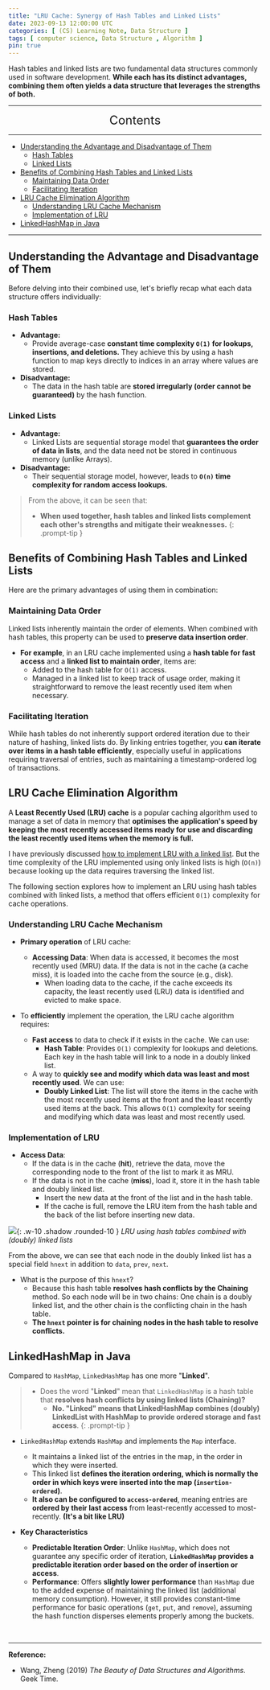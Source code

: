 ```yaml
---
title: "LRU Cache: Synergy of Hash Tables and Linked Lists"
date: 2023-09-13 12:00:00 UTC
categories: [ (CS) Learning Note, Data Structure ]
tags: [ computer science, Data Structure , Algorithm ]
pin: true
---
```


Hash tables and linked lists are two fundamental data structures commonly used in software development. **While each has its distinct advantages, combining them often yields a data structure that leverages the strengths of both.**

---
<center><font size='5'> Contents </font></center>

---

<!-- TOC -->
  * [Understanding the Advantage and Disadvantage of Them](#understanding-the-advantage-and-disadvantage-of-them)
    * [Hash Tables](#hash-tables)
    * [Linked Lists](#linked-lists)
  * [Benefits of Combining Hash Tables and Linked Lists](#benefits-of-combining-hash-tables-and-linked-lists)
    * [Maintaining Data Order](#maintaining-data-order)
    * [Facilitating Iteration](#facilitating-iteration)
  * [LRU Cache Elimination Algorithm](#lru-cache-elimination-algorithm)
    * [Understanding LRU Cache Mechanism](#understanding-lru-cache-mechanism)
    * [Implementation of LRU](#implementation-of-lru)
  * [LinkedHashMap in Java](#linkedhashmap-in-java)
<!-- TOC -->

---

## Understanding the Advantage and Disadvantage of Them

Before delving into their combined use, let's briefly recap what each data structure offers individually:

### Hash Tables

- **Advantage:**
  - Provide average-case **constant time complexity `O(1)` for lookups, insertions, and deletions.** They achieve this by using a hash function to map keys directly to indices in an array where values are stored.
- **Disadvantage:**
  - The data in the hash table are **stored irregularly (order cannot be guaranteed)** by the hash function.

### Linked Lists

- **Advantage:**
  - Linked Lists are sequential storage model that **guarantees the order of data in lists**, and the data need not be stored in continuous memory (unlike Arrays).
- **Disadvantage:**
  - Their sequential storage model, however, leads to **`O(n)` time complexity for random access lookups.**

> From the above, it can be seen that:
> - **When used together, hash tables and linked lists complement each other's strengths and mitigate their weaknesses.**
{: .prompt-tip }

## Benefits of Combining Hash Tables and Linked Lists

Here are the primary advantages of using them in combination:

### Maintaining Data Order

Linked lists inherently maintain the order of elements. When combined with hash tables, this property can be used to **preserve data insertion order**. 

- **For example**, in an LRU cache implemented using a **hash table for fast access** and a **linked list to maintain order**, items are:
  - Added to the hash table for `O(1)` access.
  - Managed in a linked list to keep track of usage order, making it straightforward to remove the least recently used item when necessary.

### Facilitating Iteration

While hash tables do not inherently support ordered iteration due to their nature of hashing, linked lists do. By linking entries together, you **can iterate over items in a hash table efficiently**, especially useful in applications requiring traversal of entries, such as maintaining a timestamp-ordered log of transactions.

## LRU Cache Elimination Algorithm

A **Least Recently Used (LRU) cache** is a popular caching algorithm used to manage a set of data in memory that **optimises the application's speed by keeping the most recently accessed items ready for use and discarding the least recently used items when the memory is full.** 

I have previously discussed [how to implement LRU with a linked list](/posts/Linked-List/#examples-of-the-advantages-of-linked-lists-implementing-lru-cache). But the time complexity of the LRU implemented using only linked lists is high (`O(n)`) because looking up the data requires traversing the linked list.

The following section explores how to implement an LRU using hash tables combined with linked lists, a method that offers efficient `O(1)` complexity for cache operations.

### Understanding LRU Cache Mechanism

- **Primary operation** of LRU cache:
  - **Accessing Data**: When data is accessed, it becomes the most recently used (MRU) data. If the data is not in the cache (a cache miss), it is loaded into the cache from the source (e.g., disk).
     - When loading data to the cache, if the cache exceeds its capacity, the least recently used (LRU) data is identified and evicted to make space.

- To **efficiently** implement the operation, the LRU cache algorithm requires:
  - **Fast access** to data to check if it exists in the cache. We can use:
    - **Hash Table**: Provides `O(1)` complexity for lookups and deletions. Each key in the hash table will link to a node in a doubly linked list. 
  - A way to **quickly see and modify which data was least and most recently used**. We can use:
    - **Doubly Linked List**: The list will store the items in the cache with the most recently used items at the front and the least recently used items at the back. This allows `O(1)` complexity for seeing and modifying which data was least and most recently used.

### Implementation of LRU

- **Access Data**:
   - If the data is in the cache (**hit**), retrieve the data, move the corresponding node to the front of the list to mark it as MRU.
   - If the data is not in the cache (**miss**), load it, store it in the hash table and doubly linked list.
     - Insert the new data at the front of the list and in the hash table.
     - If the cache is full, remove the LRU item from the hash table and the back of the list before inserting new data.

![](https://i.postimg.cc/mrMyWMtR/image11.png){: .w-10 .shadow .rounded-10 }
_LRU using hash tables combined with (doubly) linked lists_

From the above, we can see that each node in the doubly linked list has a special field `hnext` in addition to `data`, `prev`, `next`. 

- What is the purpose of this `hnext`?
  - Because this hash table **resolves hash conflicts by the Chaining** method. So each node will be in two chains: One chain is a doubly linked list, and the other chain is the conflicting chain in the hash table.
  - **The `hnext` pointer is for chaining nodes in the hash table to resolve conflicts.**


## LinkedHashMap in Java


Compared to `HashMap`, `LinkedHashMap` has one more "**Linked**". 

> - Does the word "**Linked**" mean that `LinkedHashMap` is a hash table that **resolves hash conflicts by using linked lists (Chaining)?**
>   - **No. "Linked" means that LinkedHashMap combines (doubly) LinkedList with HashMap to provide ordered storage and fast access**.
{: .prompt-tip }

- `LinkedHashMap` extends `HashMap` and implements the `Map` interface. 
  - It maintains a linked list of the entries in the map, in the order in which they were inserted. 
  - This linked list **defines the iteration ordering, which is normally the order in which keys were inserted into the map (`insertion-ordered`)**. 
  - **It also can be configured to `access-ordered`**, meaning entries are **ordered by their last access** from least-recently accessed to most-recently. **(It's a bit like LRU)**

- **Key Characteristics**
  - **Predictable Iteration Order**: Unlike `HashMap`, which does not guarantee any specific order of iteration, **`LinkedHashMap` provides a predictable iteration order based on the order of insertion or access**.
  - **Performance**: Offers **slightly lower performance** than `HashMap` due to the added expense of maintaining the linked list (additional memory consumption). However, it still provides constant-time performance for basic operations (`get`, `put`, and `remove`), assuming the hash function disperses elements properly among the buckets.



<br>

---

**Reference:**

- Wang, Zheng (2019) _The Beauty of Data Structures and Algorithms_. Geek Time.
